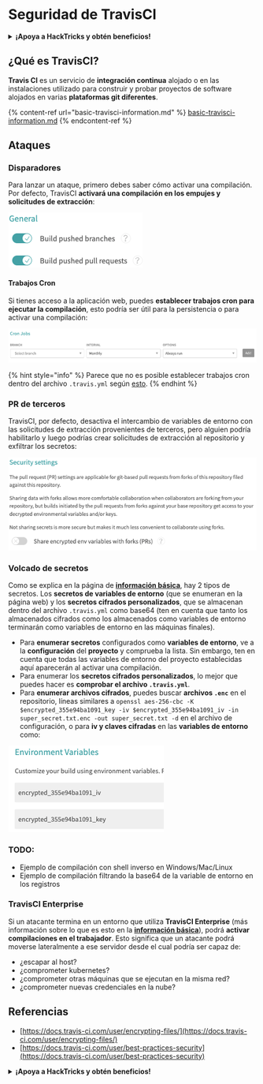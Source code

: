 # Seguridad de TravisCI

<details>

<summary><strong>¡Apoya a HackTricks y obtén beneficios!</strong></summary>

* Si quieres ver a tu **empresa anunciada en HackTricks** o si quieres acceder a la **última versión de PEASS o descargar HackTricks en PDF** ¡Consulta los [**PLANES DE SUSCRIPCIÓN**](https://github.com/sponsors/carlospolop)!
* Obtén el [**oficial PEASS & HackTricks swag**](https://peass.creator-spring.com)
* Descubre [**The PEASS Family**](https://opensea.io/collection/the-peass-family), nuestra colección de exclusivos [**NFTs**](https://opensea.io/collection/the-peass-family)
* **Únete al** 💬 [**grupo de Discord**](https://discord.gg/hRep4RUj7f) o al [**grupo de telegram**](https://t.me/peass) o **sígueme** en **Twitter** 🐦 [**@carlospolopm**](https://twitter.com/carlospolopm).
* **Comparte tus trucos de hacking enviando PRs a los repositorios de GitHub de** [**HackTricks**](https://github.com/carlospolop/hacktricks) y [**HackTricks Cloud**](https://github.com/carlospolop/hacktricks-cloud).

</details>

## ¿Qué es TravisCI?

**Travis CI** es un servicio de **integración continua** alojado o en las instalaciones utilizado para construir y probar proyectos de software alojados en varias **plataformas git diferentes**.

{% content-ref url="basic-travisci-information.md" %}
[basic-travisci-information.md](basic-travisci-information.md)
{% endcontent-ref %}

## Ataques

### Disparadores

Para lanzar un ataque, primero debes saber cómo activar una compilación. Por defecto, TravisCI **activará una compilación en los empujes y solicitudes de extracción**:

![](<../../.gitbook/assets/image (19) (1).png>)

#### Trabajos Cron

Si tienes acceso a la aplicación web, puedes **establecer trabajos cron para ejecutar la compilación**, esto podría ser útil para la persistencia o para activar una compilación:

![](<../../.gitbook/assets/image (42).png>)

{% hint style="info" %}
Parece que no es posible establecer trabajos cron dentro del archivo `.travis.yml` según [esto](https://github.com/travis-ci/travis-ci/issues/9162).
{% endhint %}

### PR de terceros

TravisCI, por defecto, desactiva el intercambio de variables de entorno con las solicitudes de extracción provenientes de terceros, pero alguien podría habilitarlo y luego podrías crear solicitudes de extracción al repositorio y exfiltrar los secretos:

![](<../../.gitbook/assets/image (1) (1) (1) (1).png>)

### Volcado de secretos

Como se explica en la página de [**información básica**](basic-travisci-information.md), hay 2 tipos de secretos. Los **secretos de variables de entorno** (que se enumeran en la página web) y los **secretos cifrados personalizados**, que se almacenan dentro del archivo `.travis.yml` como base64 (ten en cuenta que tanto los almacenados cifrados como los almacenados como variables de entorno terminarán como variables de entorno en las máquinas finales).

* Para **enumerar secretos** configurados como **variables de entorno**, ve a la **configuración** del **proyecto** y comprueba la lista. Sin embargo, ten en cuenta que todas las variables de entorno del proyecto establecidas aquí aparecerán al activar una compilación.
* Para enumerar los **secretos cifrados personalizados**, lo mejor que puedes hacer es **comprobar el archivo `.travis.yml`**.
* Para **enumerar archivos cifrados**, puedes buscar **archivos `.enc`** en el repositorio, líneas similares a `openssl aes-256-cbc -K $encrypted_355e94ba1091_key -iv $encrypted_355e94ba1091_iv -in super_secret.txt.enc -out super_secret.txt -d` en el archivo de configuración, o para **iv y claves cifradas** en las **variables de entorno** como:

![](<../../.gitbook/assets/image (71).png>)

### TODO:

* Ejemplo de compilación con shell inverso en Windows/Mac/Linux
* Ejemplo de compilación filtrando la base64 de la variable de entorno en los registros

### TravisCI Enterprise

Si un atacante termina en un entorno que utiliza **TravisCI Enterprise** (más información sobre lo que es esto en la [**información básica**](basic-travisci-information.md#travisci-enterprise)), podrá **activar compilaciones en el trabajador**. Esto significa que un atacante podrá moverse lateralmente a ese servidor desde el cual podría ser capaz de:

* ¿escapar al host?
* ¿comprometer kubernetes?
* ¿comprometer otras máquinas que se ejecutan en la misma red?
* ¿comprometer nuevas credenciales en la nube?

## Referencias

* [https://docs.travis-ci.com/user/encrypting-files/](https://docs.travis-ci.com/user/encrypting-files/)
* [https://docs.travis-ci.com/user/best-practices-security](https://docs.travis-ci.com/user/best-practices-security)

<details>

<summary><strong>¡Apoya a HackTricks y obtén beneficios!</strong></summary>

* Si quieres ver a tu **empresa anunciada en HackTricks** o si quieres acceder a la **última versión de PEASS o descargar HackTricks en PDF** ¡Consulta los [**PLANES DE SUSCRIPCIÓN**](https://github.com/sponsors/carlospolop)!
* Obtén el [**oficial PEASS & HackTricks swag**](https://peass.creator-spring.com)
* Descubre [**The PEASS Family**](https://opensea.io/collection/the-peass-family), nuestra colección de exclusivos [**NFTs**](https://opensea.io/collection/the-peass-family)
* **Únete al** 💬 [**grupo de Discord**](https://discord.gg/hRep4RUj7f) o al [**grupo de telegram**](https://t.me/peass) o **sígueme** en **Twitter** 🐦 [**@carlospolopm**](https://twitter.com/carlospolopm).
* **Comparte tus trucos de hacking enviando PRs a los repositorios de GitHub de** [**HackTricks**](https://github.com/carlospolop/hacktricks) y [**HackTricks Cloud**](https://github.com/carlospolop/hacktricks-cloud).

</details>